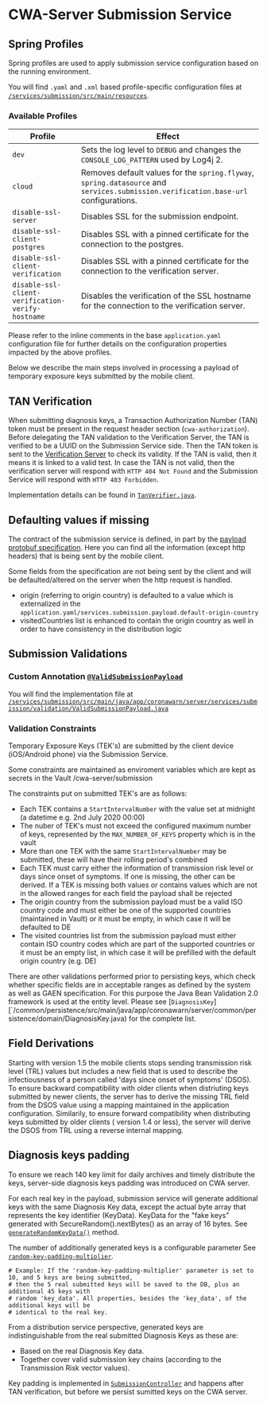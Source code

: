 # CWA-Server Submission Service

## Spring Profiles

Spring profiles are used to apply submission service configuration based on the running environment.

You will find `.yaml` and `.xml` based profile-specific configuration files at [`/services/submission/src/main/resources`](/services/submission/src/main/resources).

### Available Profiles

Profile                                           | Effect
--------------------------------------------------|-------------
`dev`                                             | Sets the log level to `DEBUG` and changes the `CONSOLE_LOG_PATTERN` used by Log4j 2.
`cloud`                                           | Removes default values for the `spring.flyway`, `spring.datasource` and `services.submission.verification.base-url` configurations.
`disable-ssl-server`                              | Disables SSL for the submission endpoint.
`disable-ssl-client-postgres`                     | Disables SSL with a pinned certificate for the connection to the postgres.
`disable-ssl-client-verification`                 | Disables SSL with a pinned certificate for the connection to the verification server.
`disable-ssl-client-verification-verify-hostname` | Disables the verification of the SSL hostname for the connection to the verification server.

Please refer to the inline comments in the base `application.yaml` configuration file for further details on the configuration properties impacted by the above profiles.

Below we describe the main steps involved in processing a payload of temporary exposure keys submitted by the mobile client.

## TAN Verification

When submitting diagnosis keys, a Transaction Authorization Number (TAN) token must be present in the request header section (`cwa-authorization`).
Before delegating the TAN validation to the Verification Server, the TAN is verified to be a UUID on the Submission Service side.
Then the TAN token is sent to the [Verification Server](https://github.com/corona-warn-app/cwa-verification-server/blob/master/docs/architecture-overview.md)
to check its validity. If the TAN is valid, then it means it is linked to a valid test.
In case the TAN is not valid, then the verification server will respond with `HTTP 404 Not Found` and the Submission Service will respond with `HTTP 403 Forbidden`.

Implementation details can be found in [`TanVerifier.java`](/services/submission/src/main/java/app/coronawarn/server/services/submission/verification/TanVerifier.java).

## Defaulting values if missing

The contract of the submission service is defined, in part by the [payload protobuf specification](/common/protocols/src/main/proto/app/coronawarn/server/common/protocols/internal/submission_payload.proto). Here you can find all the information (except http headers) that is 
being sent by the mobile client.

Some fields from the specification are not being sent by the client and will be defaulted/altered on the server when the http request is handled.
* origin (referring to origin country) is defaulted to a value which is externalized in the `application.yaml/services.submission.payload.default-origin-country`
* visitedCountries list is enhanced to contain the origin country as well in order to have consistency in the distribution logic


## Submission Validations

### Custom Annotation [`@ValidSubmissionPayload`](https://corona-warn-app.github.io/cwa-server/1.0.0/app/coronawarn/server/services/submission/validation/ValidSubmissionPayload.html)

You will find the implementation file at [`/services/submission/src/main/java/app/coronawarn/server/services/submission/validation/ValidSubmissionPayload.java`](/services/submission/src/main/java/app/coronawarn/server/services/submission/validation/ValidSubmissionPayload.java)

### Validation Constraints

Temporary Exposure Keys (TEK's) are submitted by the client device (iOS/Android phone) via the Submission Service.

Some constraints are maintained as enviroment variables which are kept as secrets in the Vault /cwa-server/submission

The constraints put on submitted TEK's are as follows:

* Each TEK contains a `StartIntervalNumber` with the value set at midnight (a datetime e.g. 2nd July 2020 00:00)
* The nuber of TEK's must not exceed the configured maximum number of keys, represented by the `MAX_NUMBER_OF_KEYS` property which is in the vault
* More than one TEK with the same `StartIntervalNumber` may be submitted, these will have their rolling period's combined
* Each TEK must carry either the information of transmission risk level or days since onset of symptoms. If one is missing, the other can be derived. If a TEK is missing both values or contains values which are not in the allowed ranges for each field the payload shall be rejected
* The origin country from the submission payload must be a valid ISO country code and must either be one of the supported countries (maintained in Vault) or it must be empty, in which case it will be defaulted to DE
* The visited countries list from the submission payload must either contain ISO country codes which are part of the supported countries or it must be an empty list, in which case it will be prefilled with the default origin country (e.g. DE)

There are other validations performed prior to persisting keys, which check whether specific fields are in acceptable ranges as defined by the 
system as well as GAEN specification. For this purpose the Java Bean Validation 2.0 framework is used at the entity level. Please see [`DiagnosisKey`][`/common/persistence/src/main/java/app/coronawarn/server/common/persistence/domain/DiagnosisKey.java) for the complete list.

## Field Derivations

Starting with version 1.5 the mobile clients stops sending transmission risk level (TRL) values but includes a new field that is used to describe the infectiousness of a person called 'days since onset of symptoms' (DSOS). To ensure backward compatibility with older clients when distriuting keys submitted by newer clients, the server has to derive the missing TRL field from the DSOS value using a mapping maintained in the application configuration. Similarily, to ensure forward compatibility when distributing keys submitted by older clients ( version 1.4 or less), the server
will derive the DSOS from TRL using a reverse internal mapping.

## Diagnosis keys padding

To ensure we reach 140 key limit for daily archives and timely distribute the keys, server-side diagnosis keys padding was introduced on CWA server.

For each real key in the payload, submission service will generate additional keys with the same Diagnosis Key data, except the actual byte array that represents the key identifier (KeyData). KeyData for the "fake keys" generated with SecureRandom().nextBytes() as an array of 16 bytes. See [`generateRandomKeyData()`](https://github.com/corona-warn-app/cwa-server/blob/d6edd528e0ea3eafcda26fc7ae6d026fee5b4f0c/services/submission/src/main/java/app/coronawarn/server/services/submission/controller/SubmissionController.java#L73) method.

The number of additionally generated keys is a configurable parameter
See [`random-key-padding-multiplier`](https://github.com/corona-warn-app/cwa-server/blob/d6edd528e0ea3eafcda26fc7ae6d026fee5b4f0c/services/submission/src/main/resources/application.yaml#L23).

    # Example: If the 'random-key-padding-multiplier' parameter is set to 10, and 5 keys are being submitted,
    # then the 5 real submitted keys will be saved to the DB, plus an additional 45 keys with
    # random 'key_data'. All properties, besides the 'key_data', of the additional keys will be
    # identical to the real key.

From a distribution service perspective, generated keys are indistinguishable from the real submitted Diagnosis Keys as these are:

* Based on the real Diagnosis Key data.
* Together cover valid submission key chains (according to the Transmission Risk vector values).

Key padding is implemented in [`SubmissionController`](https://github.com/corona-warn-app/cwa-server/blob/d6edd528e0ea3eafcda26fc7ae6d026fee5b4f0c/services/submission/src/main/java/app/coronawarn/server/services/submission/controller/SubmissionController.java#L203)
and happens after TAN verification, but before we persist sumitted keys on the CWA server.
